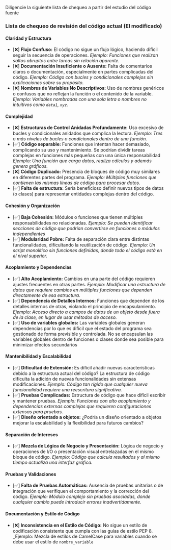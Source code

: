Diligencie la siguiente lista de chequeo a partir del estudio del código fuente
### Lista de chequeo de revisión del código actual (El modificado)

#### Claridad y Estructura
- [❌] **Flujo Confuso:** El código no sigue un flujo lógico, haciendo difícil seguir la secuencia de operaciones. _Ejemplo: Funciones que realizan saltos abruptos entre tareas sin relación aparente._
- [❌] **Documentación Insuficiente o Ausente:** Falta de comentarios claros o documentación, especialmente en partes complicadas del código. _Ejemplo: Código con bucles y condicionales complejos sin explicaciones sobre su propósito._
- [❌] **Nombres de Variables No Descriptivos:** Uso de nombres genéricos o confusos que no reflejan la función o el contenido de la variable. _Ejemplo: Variables nombradas con una sola letra o nombres no intuitivos como `data1`, `xyz`._

#### Complejidad
- [❌] **Estructuras de Control Anidadas Profundamente:** Uso excesivo de bucles y condicionales anidados que complica la lectura. _Ejemplo: Tres o más niveles de bucles o condicionales dentro de una función._
- [✅️] **Código separable:** Funciones que intentan hacer demasiado, complicando su uso y mantenimiento. Se podrían dividir tareas complejas en funciones más pequeñas con una única responsabilidad _Ejemplo: Una función que carga datos, realiza cálculos y además genera gráficos._
- [❌] **Código Duplicado:** Presencia de bloques de código muy similares en diferentes partes del programa. _Ejemplo: Múltiples funciones que contienen las mismas líneas de código para procesar datos._
- [✅️] **Falta de estructura:** Sería beneficioso definir nuevos tipos de datos (o clases) para representar entidades complejas dentro del código.

#### Cohesión y Organización
- [✅️] **Baja Cohesión:** Módulos o funciones que tienen múltiples responsabilidades no relacionadas. _Ejemplo: Se pueden identificar secciones de código que podrían convertirse en funciones o módulos independientes_
- [✅️] **Modularidad Pobre:** Falta de separación clara entre distintas funcionalidades, dificultando la reutilización de código. _Ejemplo: Un script monolítico sin funciones definidas, donde todo el código está en el nivel superior._

#### Acoplamiento y Dependencias
- [✅️] **Alto Acoplamiento:** Cambios en una parte del código requieren ajustes frecuentes en otras partes. _Ejemplo: Modificar una estructura de datos que requiere cambios en múltiples funciones que dependen directamente de esa estructura._
- [✅️] **Dependencia de Detalles Internos:** Funciones que dependen de los detalles internos de otras, violando el principio de encapsulamiento. _Ejemplo: Acceso directo a campos de datos de un objeto desde fuera de la clase, en lugar de usar métodos de acceso._
- [✅️] **Uso de variables globales:** Las variables globales generan dependencias por lo que es difícil que el estado del programa sea gestionado de forma previsible y controlada. No se encapsulan las variables globales dentro de funciones o clases donde sea posible para minimizar efectos secundarios

#### Mantenibilidad y Escalabilidad
- [✅️] **Dificultad de Extensión:** Es difícil añadir nuevas características debido a la estructura actual del código? La estructura de código dificulta la adición de nuevas funcionalidades sin extensas modificaciones. _Ejemplo: Código tan rígido que cualquier nueva funcionalidad requiere una reescritura significativa._
- [✅️] **Pruebas Complicadas:** Estructura de código que hace difícil escribir y mantener pruebas. _Ejemplo: Funciones con alto acoplamiento y dependencias externas complejas que requieren configuraciones extensas para pruebas._
- [✅️] **Diseño orientado a objetos:** ¿Podría un diseño orientado a objetos mejorar la escalabilidad y la flexibilidad para futuros cambios?

#### Separación de Intereses
- [✅️] **Mezcla de Lógica de Negocio y Presentación:** Lógica de negocio y operaciones de I/O o presentación visual entrelazadas en el mismo bloque de código. _Ejemplo: Código que calcula resultados y al mismo tiempo actualiza una interfaz gráfica._

#### Pruebas y Validaciones
- [✅️] **Falta de Pruebas Automáticas:** Ausencia de pruebas unitarias o de integración que verifiquen el comportamiento y la corrección del código. _Ejemplo: Módulo complejo sin pruebas asociadas, donde cualquier cambio puede introducir errores inadvertidamente._

#### Documentación y Estilo de Código
- [❌] **Inconsistencia en el Estilo de Código:** No sigue un estilo de codificación consistente que cumpla con las guías de estilo PEP 8. _Ejemplo: Mezcla de estilos de CamelCase para variables cuando se debe usar el estilo de `nombre_variable`